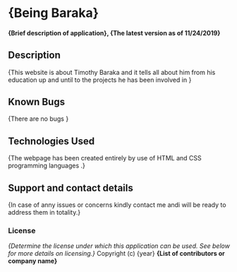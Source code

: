 # {Being Baraka}
#### {Brief description of application}, {The latest version as of 11/24/2019}

## Description
{This website is about Timothy Baraka and it tells all about him
from his education up and until to the projects he has been 
involved in }

## Known Bugs
{There are no bugs }
## Technologies Used
{The webpage has been created entirely by use of HTML and CSS 
programming languages  .}
## Support and contact details
{In case of anny issues or concerns kindly contact me andi will 
be ready to address them in totality.}
### License
*{Determine the license under which this application can be used.  See below for more details on licensing.}*
Copyright (c) {year} **{List of contributors or company name}**

